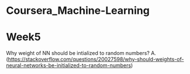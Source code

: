 # Coursera_Machine-Learning 

# Week5

Why weight of NN should be intialized to random numbers?
A. (https://stackoverflow.com/questions/20027598/why-should-weights-of-neural-networks-be-initialized-to-random-numbers)
